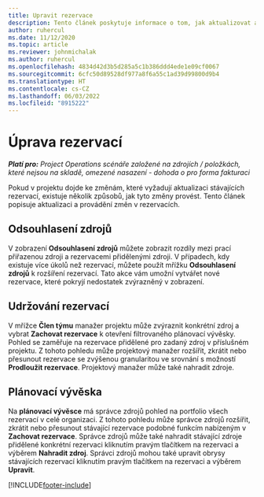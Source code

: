 ```yaml
---
title: Upravit rezervace
description: Tento článek poskytuje informace o tom, jak aktualizovat a provádět změny v rezervacích.
author: ruhercul
ms.date: 11/12/2020
ms.topic: article
ms.reviewer: johnmichalak
ms.author: ruhercul
ms.openlocfilehash: 4834d42d3b5d285a5c1b386ddd4ede1e09cf0067
ms.sourcegitcommit: 6cfc50d89528df977a8f6a55c1ad39d99800d9b4
ms.translationtype: HT
ms.contentlocale: cs-CZ
ms.lasthandoff: 06/03/2022
ms.locfileid: "8915222"
---
```

# <a name="edit-bookings"></a>Úprava rezervací

_**Platí pro:** Project Operations scénáře založené na zdrojích / položkách, které nejsou na skladě, omezené nasazení - dohoda o pro forma fakturaci_


Pokud v projektu dojde ke změnám, které vyžadují aktualizaci stávajících rezervací, existuje několik způsobů, jak tyto změny provést. Tento článek popisuje aktualizaci a provádění změn v rezervacích.

## <a name="resource-reconciliation"></a>Odsouhlasení zdrojů

V zobrazení **Odsouhlasení zdrojů** můžete zobrazit rozdíly mezi prací přiřazenou zdroji a rezervacemi přidělenými zdroji. V případech, kdy existuje více úkolů než rezervací, můžete použít mřížku **Odsouhlasení zdrojů** k rozšíření rezervací. Tato akce vám umožní vytvářet nové rezervace, které pokryjí nedostatek zvýrazněný v zobrazení.

## <a name="maintain-bookings"></a>Udržování rezervací

V mřížce **Člen týmu** manažer projektu může zvýraznit konkrétní zdroj a vybrat **Zachovat rezervace** k otevření filtrovaného plánovací vývěsky. Pohled se zaměřuje na rezervace přidělené pro zadaný zdroj v příslušném projektu. Z tohoto pohledu může projektový manažer rozšířit, zkrátit nebo přesunout rezervace se zvýšenou granularitou ve srovnání s možností **Prodloužit rezervace**. Projektový manažer může také nahradit zdroje.

## <a name="schedule-board"></a>Plánovací vývěska

Na **plánovací vývěsce** má správce zdrojů pohled na portfolio všech rezervací v celé organizaci. Z tohoto pohledu může správce zdrojů rozšířit, zkrátit nebo přesunout stávající rezervace podobné funkcím nabízeným v **Zachovat rezervace**. Správce zdrojů může také nahradit stávající zdroje přidělené konkrétní rezervaci kliknutím pravým tlačítkem na rezervaci a výběrem **Nahradit zdroj**. Správci zdrojů mohou také upravit obrysy stávajících rezervací kliknutím pravým tlačítkem na rezervaci a výběrem **Upravit**.


[!INCLUDE[footer-include](../includes/footer-banner.md)]